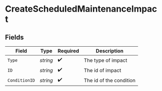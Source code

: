 # CreateScheduledMaintenanceImpact


## Fields

| Field                   | Type                    | Required                | Description             |
| ----------------------- | ----------------------- | ----------------------- | ----------------------- |
| `Type`                  | *string*                | :heavy_check_mark:      | The type of impact      |
| `ID`                    | *string*                | :heavy_check_mark:      | The id of impact        |
| `ConditionID`           | *string*                | :heavy_check_mark:      | The id of the condition |